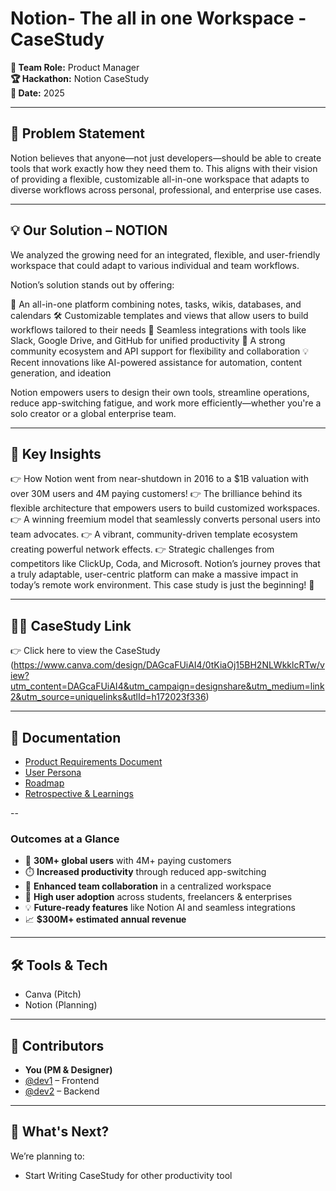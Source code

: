 # Notion- The all in one Workspace - CaseStudy

**👥 Team Role:** Product Manager  
**🏆 Hackathon:** Notion CaseStudy  
**📅 Date:** 2025

---

## 🌟 Problem Statement
Notion believes that anyone—not just developers—should be able to create tools that work exactly how they need them to. 
This aligns with their vision of providing a flexible, customizable all-in-one workspace that adapts to diverse workflows across personal, professional, and enterprise use cases.

---

## 💡 Our Solution – NOTION

We analyzed the growing need for an integrated, flexible, and user-friendly workspace that could adapt to various individual and team workflows.

Notion’s solution stands out by offering:

🧩 An all-in-one platform combining notes, tasks, wikis, databases, and calendars
🛠️ Customizable templates and views that allow users to build workflows tailored to their needs
🔗 Seamless integrations with tools like Slack, Google Drive, and GitHub for unified productivity
🤝 A strong community ecosystem and API support for flexibility and collaboration
💡 Recent innovations like AI-powered assistance for automation, content generation, and ideation

Notion empowers users to design their own tools, streamline operations, reduce app-switching fatigue, and work more efficiently—whether you're a solo creator or a global enterprise team.

---

## 🎯 Key Insights
 👉 How Notion went from near-shutdown in 2016 to a $1B valuation with over 30M users and 4M paying customers!
 👉 The brilliance behind its flexible architecture that empowers users to build customized workspaces.
 👉 A winning freemium model that seamlessly converts personal users into team advocates.
 👉 A vibrant, community-driven template ecosystem creating powerful network effects.
 👉 Strategic challenges from competitors like ClickUp, Coda, and Microsoft.
Notion’s journey proves that a truly adaptable, user-centric platform can make a massive impact in today’s remote work environment. This case study is just the beginning! 🎉

---

## 🧑‍🎨 CaseStudy Link 
👉 Click here to view the CaseStudy (https://www.canva.com/design/DAGcaFUiAI4/0tKiaOj15BH2NLWkklcRTw/view?utm_content=DAGcaFUiAI4&utm_campaign=designshare&utm_medium=link2&utm_source=uniquelinks&utlId=h172023f336)


---

## 📄 Documentation  
- [Product Requirements Document](docs/PRD.md)
- [User Persona](docs/UserPersona.md)
- [Roadmap](docs/Roadmap.md)
- [Retrospective & Learnings](docs/Learnings.md)

--

### **Outcomes at a Glance**

- 🚀 **30M+ global users** with 4M+ paying customers  
- ⏱️ **Increased productivity** through reduced app-switching  
- 🤝 **Enhanced team collaboration** in a centralized workspace  
- 🎯 **High user adoption** across students, freelancers & enterprises  
- 💡 **Future-ready features** like Notion AI and seamless integrations  
- 📈 **$300M+ estimated annual revenue**

---

## 🛠️ Tools & Tech
- Canva (Pitch)
- Notion (Planning)

---

## 🙌 Contributors
- **You (PM & Designer)**
- [@dev1](https://github.com/dev1) – Frontend
- [@dev2](https://github.com/dev2) – Backend

---

## 💭 What's Next?
We’re planning to:
- Start Writing CaseStudy for other productivity tool

